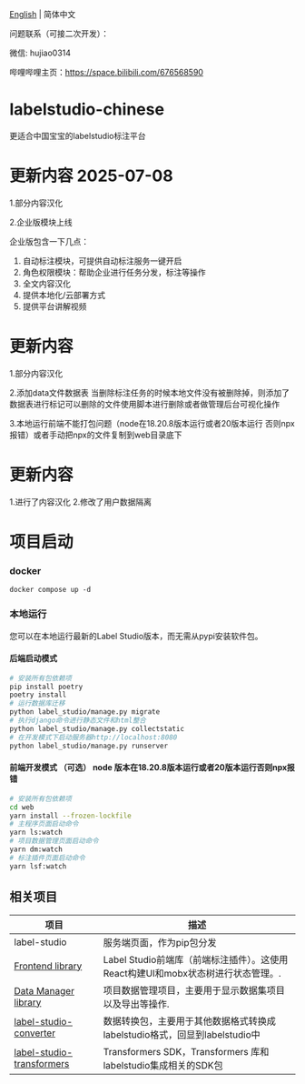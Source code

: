 
[English](./README.md) | 简体中文


问题联系（可接二次开发）：

微信: hujiao0314

哔哩哔哩主页：https://space.bilibili.com/676568590


# labelstudio-chinese
更适合中国宝宝的labelstudio标注平台



# 更新内容 2025-07-08

1.部分内容汉化

2.企业版模块上线

企业版包含一下几点：

1. 自动标注模块，可提供自动标注服务一键开启
2. 角色权限模块：帮助企业进行任务分发，标注等操作
3. 全文内容汉化
4. 提供本地化/云部署方式
5. 提供平台讲解视频





# 更新内容

1.部分内容汉化

2.添加data文件数据表
当删除标注任务的时候本地文件没有被删除掉，则添加了数据表进行标记可以删除的文件使用脚本进行删除或者做管理后台可视化操作

3.本地运行前端不能打包问题（node在18.20.8版本运行或者20版本运行 否则npx报错）或者手动把npx的文件复制到web目录底下

# 更新内容

1.进行了内容汉化
2.修改了用户数据隔离

# 项目启动

### docker

```
docker compose up -d
```

### 本地运行
您可以在本地运行最新的Label Studio版本，而无需从pypi安装软件包。
#### 后端启动模式
```bash
# 安装所有包依赖项
pip install poetry
poetry install
# 运行数据库迁移
python label_studio/manage.py migrate
# 执行django命令进行静态文件和html整合
python label_studio/manage.py collectstatic
# 在开发模式下启动服务器http://localhost:8080
python label_studio/manage.py runserver
```

#### 前端开发模式 （可选） node 版本在18.20.8版本运行或者20版本运行否则npx报错
```bash
# 安装所有包依赖项
cd web
yarn install --frozen-lockfile
# 主程序页面启动命令
yarn ls:watch
# 项目数据管理页面启动命令
yarn dm:watch
# 标注插件页面启动命令
yarn lsf:watch
```



## 相关项目

| 项目                                                                                                                   | 描述                                                   |
|----------------------------------------------------------------------------------------------------------------------|------------------------------------------------------|
| label-studio                                                                                                         | 服务端页面，作为pip包分发                                       |
| [Frontend library](web/libs/editor/)                                                                                 | Label Studio前端库（前端标注插件）。这使用React构建UI和mobx状态树进行状态管理。. |
| [Data Manager library](web/libs/datamanager/)                                                                        | 项目数据管理项目，主要用于显示数据集项目以及导出等操作.                         |
| [label-studio-converter](https://github.com/HumanSignal/label-studio-sdk/tree/master/src/label_studio_sdk/converter) | 数据转换包，主要用于其他数据格式转换成labelstudio格式，回显到labelstudio中     |
| [label-studio-transformers](https://github.com/HumanSignal/label-studio-transformers)                                | Transformers SDK，Transformers 库和labelstudio集成相关的SDK包 |
